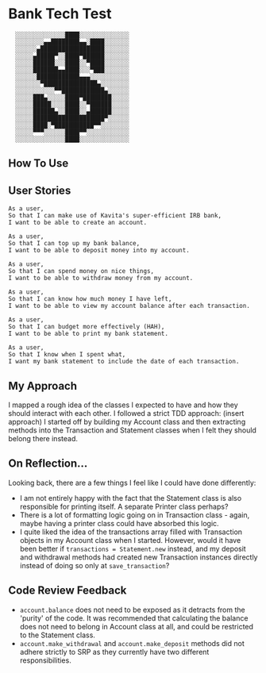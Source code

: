# Bank Tech Test
```
  ░░░░░░░░░░░░░░████░░░░░░░░░░░░░░
  ░░░░░░░░▄▄████████▄▄░████░░░░░░░
  ░░░░░░▄██████████████████░░░░░░░
  ░░░░░▄█████▀░░████▀██████░░░░░░░
  ░░░░░██████░░░████░░▀████░░░░░░░
  ░░░░░███████▄▄████░░░▀███░░░░░░░
  ░░░░░░████████████▄▄▄░░░░░░░░░░░
  ░░░░░░░▀███████████████▄░░░░░░░░
  ░░░░░░░░░░░▀▀████████████▄░░░░░░
  ░░░░░███▄░░░░░████▀████████░░░░░
  ░░░░░█████░░░░████░░▀██████░░░░░
  ░░░░░██████▄░░████░░▄██████░░░░░
  ░░░░░████████████████████▀░░░░░░
  ░░░░░████░▀███████████▀▀░░░░░░░░
  ░░░░░▀▀▀░░░░░░████▀▀░░░░░░░░░░░░
  ░░░░░░░░░░░░░░████░░░░░░░░░░░░░░     
```
## How To Use

## User Stories
```
As a user,
So that I can make use of Kavita's super-efficient IRB bank,
I want to be able to create an account.

As a user,
So that I can top up my bank balance,
I want to be able to deposit money into my account.

As a user,
So that I can spend money on nice things,
I want to be able to withdraw money from my account.

As a user,
So that I can know how much money I have left,
I want to be able to view my account balance after each transaction.

As a user,
So that I can budget more effectively (HAH),
I want to be able to print my bank statement.

As a user,
So that I know when I spent what,
I want my bank statement to include the date of each transaction.

```

## My Approach

I mapped a rough idea of the classes I expected to have and how they should interact
with each other. I followed a strict TDD approach: (insert approach) I started off by building my Account class and then extracting methods into the Transaction and Statement classes when I felt they should belong there instead.

## On Reflection...

Looking back, there are a few things I feel like I could have done differently:

* I am not entirely happy with the fact that the Statement class is also responsible for printing itself. A separate Printer class perhaps?
* There is a lot of formatting logic going on in Transaction class - again, maybe having a printer class could have absorbed this logic.
* I quite liked the idea of the transactions array filled with Transaction objects in my Account class when I started. However, would it have been better if ```transactions = Statement.new``` instead, and my deposit and withdrawal methods had created new Transaction instances directly instead of doing so only at ```save_transaction```?

## Code Review Feedback

* ```account.balance``` does not need to be exposed as it detracts from the 'purity' of the code. It was recommended that calculating the balance does not need to belong in Account class at all, and could be restricted to the Statement class.
* ```account.make_withdrawal``` and ```account.make_deposit``` methods did not adhere strictly to SRP as they currently have two different responsibilities. 
